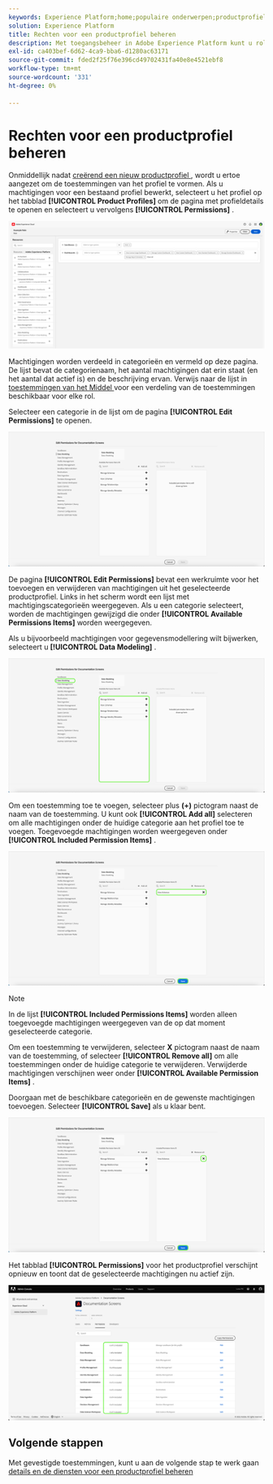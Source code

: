 ```yaml
---
keywords: Experience Platform;home;populaire onderwerpen;productprofiel;machtigingen beheren
solution: Experience Platform
title: Rechten voor een productprofiel beheren
description: Met toegangsbeheer in Adobe Experience Platform kunt u rollen en machtigingen voor verschillende Experience Platform-mogelijkheden beheren met behulp van de Adobe Admin Console. Dit document dient als richtlijn voor het beheren van machtigingen voor een productprofiel voor Experience Platform.
exl-id: ca403bef-6d62-4ca9-bba6-d1280ac63171
source-git-commit: fded2f25f76e396cd49702431fa40e8e4521ebf8
workflow-type: tm+mt
source-wordcount: '331'
ht-degree: 0%

---
```


# Rechten voor een productprofiel beheren

Onmiddellijk nadat [ creërend een nieuw productprofiel ](#create-a-new-product-profile), wordt u ertoe aangezet om de toestemmingen van het profiel te vormen. Als u machtigingen voor een bestaand profiel bewerkt, selecteert u het profiel op het tabblad **[!UICONTROL Product Profiles]** om de pagina met profieldetails te openen en selecteert u vervolgens **[!UICONTROL Permissions]** .

![ toestemmingen ](../images/permissions.png)

Machtigingen worden verdeeld in categorieën en vermeld op deze pagina. De lijst bevat de categorienaam, het aantal machtigingen dat erin staat (en het aantal dat actief is) en de beschrijving ervan. Verwijs naar de lijst in [ toestemmingen van het Middel ](/help/access-control/home.md#permissions) voor een verdeling van de toestemmingen beschikbaar voor elke rol.

Selecteer een categorie in de lijst om de pagina **[!UICONTROL Edit Permissions]** te openen.

![ geef-toestemmingen uit ](../images/edit-permissions.png)

De pagina **[!UICONTROL Edit Permissions]** bevat een werkruimte voor het toevoegen en verwijderen van machtigingen uit het geselecteerde productprofiel. Links in het scherm wordt een lijst met machtigingscategorieën weergegeven. Als u een categorie selecteert, worden de machtigingen gewijzigd die onder **[!UICONTROL Available Permissions Items]** worden weergegeven.

Als u bijvoorbeeld machtigingen voor gegevensmodellering wilt bijwerken, selecteert u **[!UICONTROL Data Modeling]** .

![ profiel-beheer ](../images/profile-management.png)

Om een toestemming toe te voegen, selecteer plus **(+)** pictogram naast de naam van de toestemming. U kunt ook **[!UICONTROL Add all]** selecteren om alle machtigingen onder de huidige categorie aan het profiel toe te voegen. Toegevoegde machtigingen worden weergegeven onder **[!UICONTROL Included Permission Items]** .

![ toe:voegen-toestemming ](../images/add-permission.png)

>[!NOTE]
>
>In de lijst **[!UICONTROL Included Permissions Items]** worden alleen toegevoegde machtigingen weergegeven van de op dat moment geselecteerde categorie.

Om een toestemming te verwijderen, selecteer **X** pictogram naast de naam van de toestemming, of selecteer **[!UICONTROL Remove all]** om alle toestemmingen onder de huidige categorie te verwijderen. Verwijderde machtigingen verschijnen weer onder **[!UICONTROL Available Permission Items]** .

Doorgaan met de beschikbare categorieën en de gewenste machtigingen toevoegen. Selecteer **[!UICONTROL Save]** als u klaar bent.

![ remove-permisson ](../images/remove-permission.png)

Het tabblad **[!UICONTROL Permissions]** voor het productprofiel verschijnt opnieuw en toont dat de geselecteerde machtigingen nu actief zijn.

![ toestemmingen-bijgewerkt ](../images/permissions-updated.png)

## Volgende stappen

Met gevestigde toestemmingen, kunt u aan de volgende stap te werk gaan [ details en de diensten voor een productprofiel beheren ](details-and-services.md)
